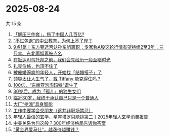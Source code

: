 # 2025-08-24

共 15 条

<!-- BEGIN 36KR -->
<!-- 最后更新时间 2025-08-24 06:07:50 +0800 -->
1. [「解压三件套」，捞了中国人几百亿?](https://36kr.com/p/3434773894516355)
1. [“不过包退”的中公教育，为何上不了岸？](https://36kr.com/p/3434816676548231)
1. [9点1氪丨东方甄选否认孙东旭离职；专家称A股这轮行情有望持续2至3年；三只羊、东北雨姐再被点名](https://36kr.com/p/3434703051050627)
1. [在抵达AI乌托邦之前，我们会先经历一段至暗时光](https://36kr.com/p/3434919383355012)
1. [扎克伯格，也顶不住了](https://36kr.com/p/3434020962815621)
1. [被催婚逼疯的年轻人，开始找「结婚搭子」了](https://36kr.com/p/3428039291063683)
1. [领导太让人生气了，戴 Tiffany 能克得住吗？](https://36kr.com/p/3433963070328201)
1. [100亿，“东南亚泡泡玛特”诞生了](https://36kr.com/p/3434850677198211)
1. [30岁后，成为「孤儿」的独生女们](https://36kr.com/p/3428035428241027)
1. [临近30岁，我终于承认自己只是一个普通人](https://36kr.com/p/3433885573451395)
1. [大厂“抢滩”具身智能](https://36kr.com/p/3434868097846659)
1. [工作中要学会交朋友（这并非职场禁忌）](https://36kr.com/p/3407007384407685)
1. [年轻人最信的玄学，星座塔罗只能排第二丨2025年轻人玄学消费报告](https://36kr.com/p/3428043689217409)
1. [中美关系为何这般？300年经济格局告诉你答案](https://36kr.com/p/3431082056650368)
1. [“黄金界爱马仕”，越涨价越赚钱？](https://36kr.com/p/3434843976748672)
<!-- END 36KR -->